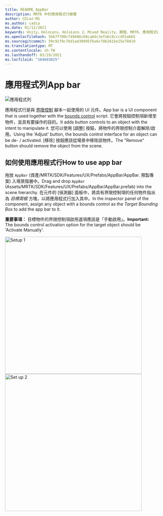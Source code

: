 ```yaml
---
title: README_AppBar
description: MRTK 中的應用程式行總覽
author: CDiaz-MS
ms.author: cadia
ms.date: 01/12/2021
keywords: Unity、HoloLens、HoloLens 2、Mixed Reality、開發、MRTK、應用程式行、
ms.openlocfilehash: 5bb7f780cf49486c68ca6dc3efa6c8cccd55ab65
ms.sourcegitcommit: 59c91f8c70d1ad30995fba6cf862615e25e78d10
ms.translationtype: MT
ms.contentlocale: zh-TW
ms.lasthandoff: 03/19/2021
ms.locfileid: "104693025"
---
```

# <a name="app-bar"></a><span data-ttu-id="3bdd1-104">應用程式列</span><span class="sxs-lookup"><span data-stu-id="3bdd1-104">App bar</span></span>

![應用程式列](../images/app-bar/MRTK_AppBar_Main.png)

<span data-ttu-id="3bdd1-106">應用程式行是與 [界限控制](bounds-control.md) 腳本一起使用的 UI 元件。</span><span class="sxs-lookup"><span data-stu-id="3bdd1-106">App bar is a UI component that is used together with the [bounds control](bounds-control.md) script.</span></span> <span data-ttu-id="3bdd1-107">它會將按鈕控制項新增至物件，並具有要操作的目的。</span><span class="sxs-lookup"><span data-stu-id="3bdd1-107">It adds button controls to an object with the intent to manipulate it.</span></span> <span data-ttu-id="3bdd1-108">您可以使用 [調整] 按鈕，將物件的界限控制介面解除/啟用。</span><span class="sxs-lookup"><span data-stu-id="3bdd1-108">Using the 'Adjust' button, the bounds control interface for an object can be de- / activated.</span></span> <span data-ttu-id="3bdd1-109">[移除] 按鈕應該從場景中移除該物件。</span><span class="sxs-lookup"><span data-stu-id="3bdd1-109">The "Remove" button should remove the object from the scene.</span></span>

## <a name="how-to-use-app-bar"></a><span data-ttu-id="3bdd1-110">如何使用應用程式行</span><span class="sxs-lookup"><span data-stu-id="3bdd1-110">How to use app bar</span></span>

<span data-ttu-id="3bdd1-111">拖放 `AppBar` (資產/MRTK/SDK/Features/UX/Prefabs/AppBar/AppBar. 預製專案) 入場景階層中。</span><span class="sxs-lookup"><span data-stu-id="3bdd1-111">Drag and drop `AppBar` (Assets/MRTK/SDK/Features/UX/Prefabs/AppBar/AppBar.prefab) into the scene hierarchy.</span></span> <span data-ttu-id="3bdd1-112">在元件的 [偵測器] 面板中，將具有界限控制項的任何物件指派為 *目標周框* 方塊，以將應用程式行加入其中。</span><span class="sxs-lookup"><span data-stu-id="3bdd1-112">In the inspector panel of the component, assign any object with a bounds control as the *Target Bounding Box* to add the app bar to it.</span></span>

<span data-ttu-id="3bdd1-113">**重要事項：** 目標物件的界限控制項啟用選項應該是「手動啟用」。</span><span class="sxs-lookup"><span data-stu-id="3bdd1-113">**Important:** The bounds control activation option for the target object should be 'Activate Manually'.</span></span>

<img src="../images/app-bar/MRTK_AppBar_Setup1.png" width="450" alt="Setup 1">

<img src="../images/app-bar/MRTK_AppBar_Setup2.png" width="450" alt="Set up 2">
